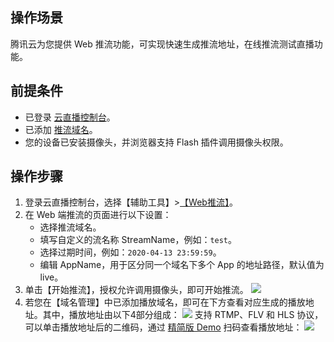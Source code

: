 ## 操作场景
腾讯云为您提供 Web 推流功能，可实现快速生成推流地址，在线推流测试直播功能。

## 前提条件
- 已登录 [云直播控制台](https://console.cloud.tencent.com/live)。
- 已添加 [推流域名](https://cloud.tencent.com/document/product/267/20381)。
- 您的设备已安装摄像头，并浏览器支持 Flash 插件调用摄像头权限。

## 操作步骤
1. 登录云直播控制台，选择【辅助工具】>[【Web推流】](https://console.cloud.tencent.com/live/tools/webpush)。
2. 在 Web 端推流的页面进行以下设置：
	- 选择推流域名。
	- 填写自定义的流名称 StreamName，例如：`test`。
	- 选择过期时间，例如：`2020-04-13 23:59:59`。
	- 编辑 AppName，用于区分同一个域名下多个 App 的地址路径，默认值为 live。
3. 单击【开始推流】，授权允许调用摄像头，即可开始推流。
![](https://main.qcloudimg.com/raw/78e97e9e63f7142852b159da19628363.png)
4. 若您在【域名管理】中已添加播放域名，即可在下方查看对应生成的播放地址。其中，播放地址由以下4部分组成：
![](https://main.qcloudimg.com/raw/72989c8f55fe7f2ed596bd09882f5a09.png)
支持 RTMP、FLV 和 HLS 协议，可以单击播放地址后的二维码，通过 [精简版 Demo](https://cloud.tencent.com/document/product/454/6555#.E7.B2.BE.E7.AE.80.E7.89.88-demo) 扫码查看播放地址：
![](https://main.qcloudimg.com/raw/fa0e65dfabf31a889aeec64a16de7f34.png)
